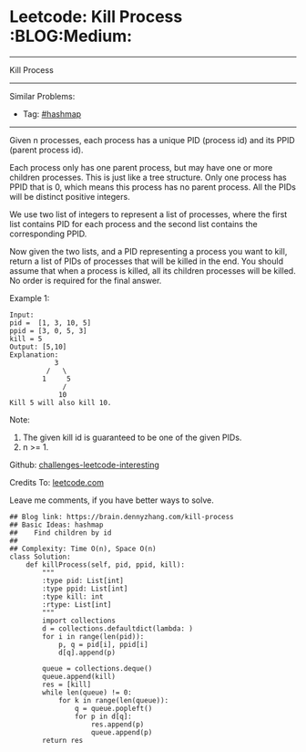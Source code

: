 # Leetcode: Kill Process     :BLOG:Medium:


---

Kill Process  

---

Similar Problems:  

-   Tag: [#hashmap](https://brain.dennyzhang.com/tag/hashmap)

---

Given n processes, each process has a unique PID (process id) and its PPID (parent process id).  

Each process only has one parent process, but may have one or more children processes. This is just like a tree structure. Only one process has PPID that is 0, which means this process has no parent process. All the PIDs will be distinct positive integers.  

We use two list of integers to represent a list of processes, where the first list contains PID for each process and the second list contains the corresponding PPID.  

Now given the two lists, and a PID representing a process you want to kill, return a list of PIDs of processes that will be killed in the end. You should assume that when a process is killed, all its children processes will be killed. No order is required for the final answer.  

Example 1:  

    Input: 
    pid =  [1, 3, 10, 5]
    ppid = [3, 0, 5, 3]
    kill = 5
    Output: [5,10]
    Explanation: 
               3
             /   \
            1     5
                 /
                10
    Kill 5 will also kill 10.

Note:  

1.  The given kill id is guaranteed to be one of the given PIDs.
2.  n >= 1.

Github: [challenges-leetcode-interesting](https://github.com/DennyZhang/challenges-leetcode-interesting/tree/master/kill-process)  

Credits To: [leetcode.com](https://leetcode.com/problems/kill-process/description/)  

Leave me comments, if you have better ways to solve.  

    ## Blog link: https://brain.dennyzhang.com/kill-process
    ## Basic Ideas: hashmap
    ##    Find children by id
    ##
    ## Complexity: Time O(n), Space O(n)
    class Solution:
        def killProcess(self, pid, ppid, kill):
            """
            :type pid: List[int]
            :type ppid: List[int]
            :type kill: int
            :rtype: List[int]
            """
            import collections
            d = collections.defaultdict(lambda: )
            for i in range(len(pid)):
                p, q = pid[i], ppid[i]
                d[q].append(p)
    
            queue = collections.deque()
            queue.append(kill)
            res = [kill]
            while len(queue) != 0:
                for k in range(len(queue)):
                    q = queue.popleft()
                    for p in d[q]:
                        res.append(p)
                        queue.append(p)
            return res